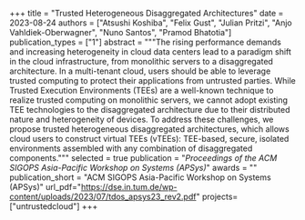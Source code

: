 +++
title = "Trusted Heterogeneous Disaggregated Architectures"
date = 2023-08-24
authors = ["Atsushi Koshiba", "Felix Gust", "Julian Pritzi", "Anjo Vahldiek-Oberwagner", "Nuno Santos", "Pramod Bhatotia"]
publication_types = ["1"]
abstract = """The rising performance demands and increasing heterogeneity in cloud data centers lead to a paradigm shift in the cloud infrastructure, from monolithic servers to a disaggregated architecture. In a multi-tenant cloud, users should be able to leverage trusted computing to protect their applications from untrusted parties. While Trusted Execution Environments (TEEs) are a well-known technique to realize trusted computing on monolithic servers, we cannot adopt existing TEE technologies to the disaggregated architecture due to their distributed nature and heterogeneity of devices. To address these challenges, we propose trusted heterogeneous disaggregated architectures, which allows cloud users to construct virtual TEEs (vTEEs): TEE-based, secure, isolated environments assembled with any combination of disaggregated components."""
selected = true
publication = "*Proceedings of the ACM SIGOPS Asia-Pacific Workshop on Systems (APSys)*"
awards = ""
publication_short = "ACM SIGOPS Asia-Pacific Workshop on Systems (APSys)"
url_pdf="https://dse.in.tum.de/wp-content/uploads/2023/07/tdos_apsys23_rev2.pdf"
projects=["untrustedcloud"]
+++

